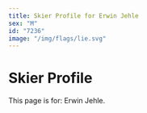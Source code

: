 ```yaml
---
title: Skier Profile for Erwin Jehle
sex: "M"
id: "7236"
image: "/img/flags/lie.svg" 
---
```


# Skier Profile

This page is for: Erwin Jehle.
    
